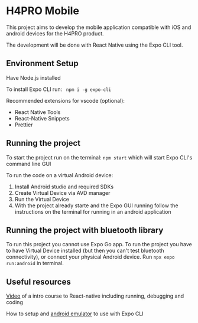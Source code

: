 # H4PRO Mobile

This project aims to develop the mobile application compatible with iOS and android devices for the H4PRO product.

The development will be done with React Native using the Expo CLI tool.

## Environment Setup

Have Node.js installed

To install Expo CLI run: ` npm i -g expo-cli`

Recommended extensions for vscode (optional):

- React Native Tools
- React-Native Snippets
- Prettier

## Running the project

To start the project run on the terminal: `npm start` which will start Expo CLI's command line GUI

To run the code on a virtual Android device:

1. Install Android studio and required SDKs
1. Create Virtual Device via AVD manager
1. Run the Virtual Device
1. With the project already starte and the Expo GUI running follow the instructions on the terminal for running in an android application

## Running the project with bluetooth library

To run this project you cannot use Expo Go app. To run the project you have to have Virtual Device installed (but then you can't test bluetooth connectivity), or connect your physical Android device. Run `npx expo run:android` in terminal.

## Useful resources

[Video](https://youtu.be/0-S5a0eXPoc) of a intro course to React-native including running, debugging and coding

How to setup and [android emulator](https://docs.expo.dev/workflow/android-studio-emulator/) to use with Expo CLI
